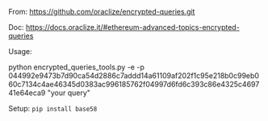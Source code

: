From: <https://github.com/oraclize/encrypted-queries.git>

Doc: <https://docs.oraclize.it/#ethereum-advanced-topics-encrypted-queries>

Usage:

python encrypted_queries_tools.py -e -p 044992e9473b7d90ca54d2886c7addd14a61109af202f1c95e218b0c99eb060c7134c4ae46345d0383ac996185762f04997d6fd6c393c86e4325c469741e64eca9 "your query"

Setup: `pip install base58`

